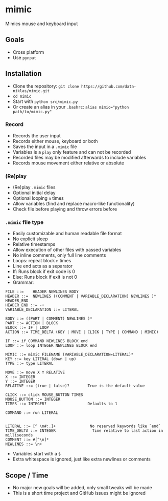 # mimic
Mimics mouse and keyboard input

## Goals
- Cross platform
- Use `pynput`


## Installation
- Clone the repository: `git clone https://github.com/data-niklas/mimic.git`
- `cd mimic`
- Start with `python src/mimic.py`
- Or create an alias in your `.bashrc`: `alias mimic="python path/to/mimic.py"`

### Record
- Records the user input
- Records either mouse, keyboard or both
- Saves the input in a `.mimic` file
- Variables is a `play` only feature and can not be recorded
- Recorded files may be modified afterwards to include variables
- Records mouse movement either relative or absolute

### (Re)play
- (Re)play `.mimic` files
- Optional initial delay
- Optional looping `n` times
- Allow variables (find and replace macro-like functionality)
- Check file before playing and throw errors before

### `.mimic` file type
- Easily customizable and human readable file format
- No explicit sleep
- Relative timestamps
- Allow execution of other files with passed variables
- No inline comments, only full line comments
- Loops: repeat block `n` times
- Line end acts as a separator
- If: Runs block if exit code is 0
- Else: Runs block if exit is not 0
- Grammar:
```
FILE ::=    HEADER NEWLINES BODY
HEADER ::=  NEWLINES ((COMMENT | VARIABLE_DECLARATION) NEWLINES )*  HEADER_END
HEADER_END ::= -+
VARIABLE_DECLARATION ::= LITERAL

BODY ::= ((PART | COMMENT) NEWLINES )*
PART ::= ACTION | BLOCK
BLOCK ::= IF | LOOP
ACTION ::= TIME_DELTA (KEY | MOVE | CLICK | TYPE | COMMAND | MIMIC)

IF ::= if COMMAND NEWLINES BLOCK end
LOOP ::= loop INTEGER NEWLINES BLOCK end

MIMIC ::= mimic FILENAME (VARIABLE_DECLARATION=LITERAL)*
KEY ::= key LITERAL (down | up)
TYPE ::= type LITERAL

MOVE ::= move X Y RELATIVE
X ::= INTEGER
Y ::= INTEGER
RELATIVE ::= (true | false)?        True is the default value

CLICK ::= click MOUSE_BUTTON TIMES
MOUSE_BUTTON ::= INTEGER
TIMES ::= INTEGER?                  Defaults to 1

COMMAND ::= run LITERAL


LITERAL ::= [^ \n#:.]+               No reserved keywords like `end`
TIME_DELTA ::= INTEGER                Time relative to last action in milliseconds
COMMENT ::= #[^\n]*
NEWLINES ::= \n+
```
- Variables start with a `$`
- Extra whitespace is ignored, just like extra newlines or comments


## Scope / Time
- No major new goals will be added, only small tweaks will be made
- This is a short time project and GitHub issues might be ignored
